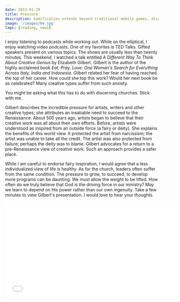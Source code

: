 ```yaml
---
date: 2013-01-29
title: Pressure
description: Gamification extends beyond traditional mobile games, discovering innovative strategies to incorporate game-like elements into non-gaming apps for enhanced
image: '/images/04.jpg'
tags: [reading, news]
---
```


I enjoy listening to podcasts while working out. While on the elliptical, I enjoy watching video podcasts. One of my favorites is TED Talks. Gifted speakers present on various topics. The shows are usually less than twenty minutes. This weekend, I watched  a talk entitled *A Different Way To Think About Creative Genius* by Elizabeth Gilbert. Gilbert is the author of the highly acclaimed book *Eat, Pray, Love: One Woman's Search for Everything Across Italy, India and Indonesia*. Gilbert related her fear of having reached the top of her career. How could she top this work? Would her next book be as celebrated? Many creative types suffer from such anxiety.

You might be asking what this has to do with discerning churches. Stick with me. 

Gilbert describes the incredible pressure for artists, writers and other creative types; she attributes an insatiable need to succeed to the Renaissance. About 500 years ago, artists began to believe that their creative work was all about their own efforts. Before, artists were understood as inspired from an outside force (a fairy or deity). She explains the benefits of this world view. It protected the artist from narcissism; the artist was unable to take all the credit. The artist was also protected from failure; perhaps the deity was to blame. Gilbert advocates for a return to a pre-Renaissance view of creative work. Such an approach provides a safer place.

While I am careful to endorse fairy inspiration, I would agree that a less individualized view of life is healthy. As for the church, leaders often suffer from the same condition. The pressure to grow, to succeed, to develop more programs can be daunting. We must allow the weight to be lifted. How often do we truly believe that God is the driving force in our ministry? May we learn to depend on His power rather than our own ingenuity. Take a few minutes to view Gilbert's presentation. I would love to hear your thoughts.

<iframe width="560" height="315" src="//www.youtube.com/embed/86x-u-tz0MA" frameborder="0" allowfullscreen></iframe>
